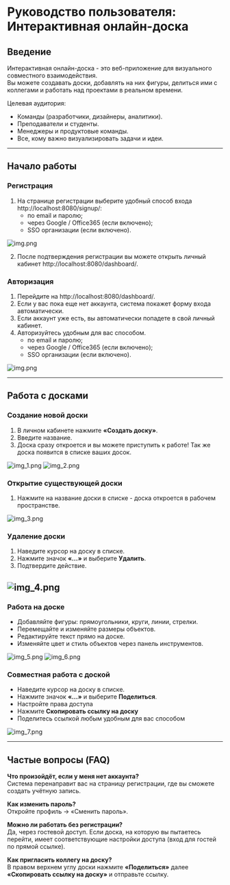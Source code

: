 # Руководство пользователя: Интерактивная онлайн-доска

## Введение

Интерактивная онлайн-доска - это веб-приложение для визуального совместного взаимодействия.  
Вы можете создавать доски, добавлять на них фигуры, делиться ими с коллегами и работать над проектами в реальном времени.

Целевая аудитория:
- Команды (разработчики, дизайнеры, аналитики).
- Преподаватели и студенты.
- Менеджеры и продуктовые команды.
- Все, кому важно визуализировать задачи и идеи.

---

## Начало работы

### Регистрация
1. На странице регистрации выберите удобный способ входа http://localhost:8080/signup/:
    - по email и паролю;
    - через Google / Office365 (если включено);
    - SSO организации (если включено).

![img.png](img.png)

2. После подтверждения регистрации вы можете открыть личный кабинет http://localhost:8080/dashboard/.

### Авторизация
1. Перейдите на http://localhost:8080/dashboard/.
2. Если у вас пока еще нет аккаунта, система покажет форму входа автоматически.
3. Если аккаунт уже есть, вы автоматически попадете в свой личный кабинет.
3. Авторизуйтесь удобным для вас способом.
   - по email и паролю;
   - через Google / Office365 (если включено);
   - SSO организации (если включено).
   
![img.png](img.png)

---

## Работа с досками

### Создание новой доски
1. В личном кабинете нажмите **«Создать доску»**.
2. Введите название.
3. Доска сразу откроется и вы можете приступить к работе! Так же доска появится в списке ваших досок.

![img_1.png](img_1.png)
![img_2.png](img_2.png)

### Открытие существующей доски
1. Нажмите на название доски в списке - доска откроется в рабочем пространстве.

![img_3.png](img_3.png)

### Удаление доски
1. Наведите курсор на доску в списке.
2. Нажмите значок **«...»** и выберите **Удалить**.
3. Подтвердите действие.

![img_4.png](img_4.png)
---

### Работа на доске
- Добавляйте фигуры: прямоугольники, круги, линии, стрелки.
- Перемещайте и изменяйте размеры объектов.
- Редактируйте текст прямо на доске.
- Изменяйте цвет и стиль объектов через панель инструментов.

![img_5.png](img_5.png)
![img_6.png](img_6.png)

### Совместная работа с доской
- Наведите курсор на доску в списке.
- Нажмите значок **«...»** и выберите **Поделиться**.
- Настройте права доступа
- Нажмите **Скопировать ссылку на доску**
- Поделитесь ссылкой любым удобным для вас способом

![img_7.png](img_7.png)

---

## Частые вопросы (FAQ)

**Что произойдёт, если у меня нет аккаунта?**  
Система перенаправит вас на страницу регистрации, где вы сможете создать учётную запись.

**Как изменить пароль?**  
Откройте профиль → «Сменить пароль».

**Можно ли работать без регистрации?**  
Да, через гостевой доступ. Если доска, на которую вы пытаетесь перейти, имеет соответствующие настройки доступа (вход для гостей по прямой ссылке).

**Как пригласить коллегу на доску?**  
В правом верхнем углу доски нажмите **«Поделиться»** далее **«Скопировать ссылку на доску»** и отправьте ссылку.
